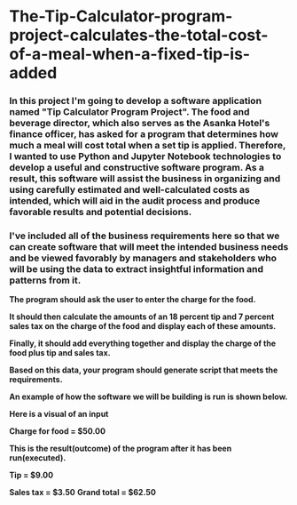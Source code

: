 # The-Tip-Calculator-program-project-calculates-the-total-cost-of-a-meal-when-a-fixed-tip-is-added


### In this project I'm going to develop a software application named "Tip Calculator Program Project". The food and beverage director, which also serves as the Asanka Hotel's finance officer, has asked for a program that determines how much a meal will cost total when a set tip is applied. Therefore, I wanted to use Python and Jupyter Notebook technologies to develop a useful and constructive software program. As a result, this software will assist the business in organizing and using carefully estimated and well-calculated costs as intended, which will aid in the audit process and produce favorable results and potential decisions.


### I've included all of the business requirements here so that we can create software that will meet the intended business needs and be viewed favorably by managers and stakeholders who will be using the data to extract insightful information and patterns from it.  



**The program should ask the user to enter the charge for the food.**

**It should then calculate the amounts of an 18 percent tip and 7 percent sales tax on the charge of the food and display each of these amounts.**

**Finally, it should add everything together and display the charge of the food plus tip and sales tax.**

**Based on this data, your program should generate script that meets the requirements.**




**An example of how the software we will be building is run is shown below.**


**Here is a visual of an input**

**Charge for food = $50.00**



**This is the result(outcome) of the program after it has been run(executed).**


**Tip = $9.00**

**Sales tax = $3.50**
**Grand total = $62.50**


